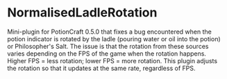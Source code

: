 # NormalisedLadleRotation

Mini-plugin for PotionCraft 0.5.0 that fixes a bug encountered when the potion indicator is rotated by the ladle (pouring water or oil into the potion) or Philosopher's Salt.
The issue is that the rotation from these sources varies depending on the FPS of the game when the rotation happens. Higher FPS = less rotation; lower FPS = more rotation.
This plugin adjusts the rotation so that it updates at the same rate, regardless of FPS.